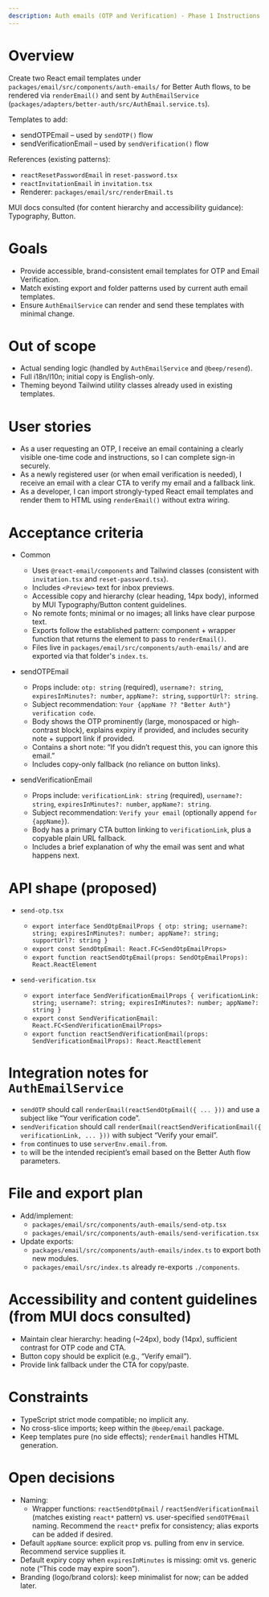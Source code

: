 ```yaml
---
description: Auth emails (OTP and Verification) - Phase 1 Instructions
---
```


# Overview
Create two React email templates under `packages/email/src/components/auth-emails/` for Better Auth flows, to be rendered via `renderEmail()` and sent by `AuthEmailService` (`packages/adapters/better-auth/src/AuthEmail.service.ts`).

Templates to add:
- sendOTPEmail – used by `sendOTP()` flow
- sendVerificationEmail – used by `sendVerification()` flow

References (existing patterns):
- `reactResetPasswordEmail` in `reset-password.tsx`
- `reactInvitationEmail` in `invitation.tsx`
- Renderer: `packages/email/src/renderEmail.ts`

MUI docs consulted (for content hierarchy and accessibility guidance): Typography, Button.

# Goals
- Provide accessible, brand-consistent email templates for OTP and Email Verification.
- Match existing export and folder patterns used by current auth email templates.
- Ensure `AuthEmailService` can render and send these templates with minimal change.

# Out of scope
- Actual sending logic (handled by `AuthEmailService` and `@beep/resend`).
- Full i18n/l10n; initial copy is English-only.
- Theming beyond Tailwind utility classes already used in existing templates.

# User stories
- As a user requesting an OTP, I receive an email containing a clearly visible one-time code and instructions, so I can complete sign-in securely.
- As a newly registered user (or when email verification is needed), I receive an email with a clear CTA to verify my email and a fallback link.
- As a developer, I can import strongly-typed React email templates and render them to HTML using `renderEmail()` without extra wiring.

# Acceptance criteria
- Common
  - Uses `@react-email/components` and Tailwind classes (consistent with `invitation.tsx` and `reset-password.tsx`).
  - Includes `<Preview>` text for inbox previews.
  - Accessible copy and hierarchy (clear heading, 14px body), informed by MUI Typography/Button content guidelines.
  - No remote fonts; minimal or no images; all links have clear purpose text.
  - Exports follow the established pattern: component + wrapper function that returns the element to pass to `renderEmail()`.
  - Files live in `packages/email/src/components/auth-emails/` and are exported via that folder's `index.ts`.

- sendOTPEmail
  - Props include: `otp: string` (required), `username?: string`, `expiresInMinutes?: number`, `appName?: string`, `supportUrl?: string`.
  - Subject recommendation: `Your {appName ?? "Better Auth"} verification code`.
  - Body shows the OTP prominently (large, monospaced or high-contrast block), explains expiry if provided, and includes security note + support link if provided.
  - Contains a short note: “If you didn’t request this, you can ignore this email.”
  - Includes copy-only fallback (no reliance on button links).

- sendVerificationEmail
  - Props include: `verificationLink: string` (required), `username?: string`, `expiresInMinutes?: number`, `appName?: string`.
  - Subject recommendation: `Verify your email` (optionally append `for {appName}`).
  - Body has a primary CTA button linking to `verificationLink`, plus a copyable plain URL fallback.
  - Includes a brief explanation of why the email was sent and what happens next.

# API shape (proposed)
- `send-otp.tsx`
  - `export interface SendOtpEmailProps { otp: string; username?: string; expiresInMinutes?: number; appName?: string; supportUrl?: string }`
  - `export const SendOtpEmail: React.FC<SendOtpEmailProps>`
  - `export function reactSendOtpEmail(props: SendOtpEmailProps): React.ReactElement`

- `send-verification.tsx`
  - `export interface SendVerificationEmailProps { verificationLink: string; username?: string; expiresInMinutes?: number; appName?: string }`
  - `export const SendVerificationEmail: React.FC<SendVerificationEmailProps>`
  - `export function reactSendVerificationEmail(props: SendVerificationEmailProps): React.ReactElement`

# Integration notes for `AuthEmailService`
- `sendOTP` should call `renderEmail(reactSendOtpEmail({ ... }))` and use a subject like “Your verification code”.
- `sendVerification` should call `renderEmail(reactSendVerificationEmail({ verificationLink, ... }))` with subject “Verify your email”.
- `from` continues to use `serverEnv.email.from`.
- `to` will be the intended recipient’s email based on the Better Auth flow parameters.

# File and export plan
- Add/implement:
  - `packages/email/src/components/auth-emails/send-otp.tsx`
  - `packages/email/src/components/auth-emails/send-verification.tsx`
- Update exports:
  - `packages/email/src/components/auth-emails/index.ts` to export both new modules.
  - `packages/email/src/index.ts` already re-exports `./components`.

# Accessibility and content guidelines (from MUI docs consulted)
- Maintain clear hierarchy: heading (~24px), body (14px), sufficient contrast for OTP code and CTA.
- Button copy should be explicit (e.g., “Verify email”).
- Provide link fallback under the CTA for copy/paste.

# Constraints
- TypeScript strict mode compatible; no implicit any.
- No cross-slice imports; keep within the `@beep/email` package.
- Keep templates pure (no side effects); `renderEmail` handles HTML generation.

# Open decisions
- Naming:
  - Wrapper functions: `reactSendOtpEmail` / `reactSendVerificationEmail` (matches existing `react*` pattern) vs. user-specified `sendOTPEmail` naming. Recommend the `react*` prefix for consistency; alias exports can be added if desired.
- Default `appName` source: explicit prop vs. pulling from env in service. Recommend service supplies it.
- Default expiry copy when `expiresInMinutes` is missing: omit vs. generic note (“This code may expire soon”).
- Branding (logo/brand colors): keep minimalist for now; can be added later.
